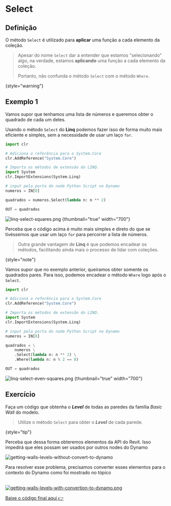 # Select

## Definição

O método `Select` é utilizado para **aplicar** uma função a cada elemento da coleção.

> Apesar do nome `Select` dar a entender que estamos "selecionando" algo, na verdade, 
> estamos **aplicando** uma função a cada elemento da coleção.
> 
> Portanto, não confunda o método `Select` com o método `Where`.
> 
{style="warning"}

## Exemplo 1

Vamos supor que tenhamos uma lista de números e queremos obter o quadrado de cada um deles.

Usando o método `Select` do **Linq** podemos fazer isso de forma muito mais eficiente e simples, 
sem a necessidade de usar um laço `for`.

```python
import clr

# Adiciona a referência para o System.Core
clr.AddReference("System.Core")

# Importa os métodos de extensão do LINQ.
import System
clr.ImportExtensions(System.Linq)

# input pela porta do node Python Script no Dynamo
numeros = IN[0]

quadrados = numeros.Select(lambda n: n ** 2)

OUT = quadrados
```

![linq-select-squares.png](linq-select-squares.png) {thumbnail="true" width="700"}

Perceba que o código acima é muito mais simples e direto do que se tivéssemos que usar um laço `for` para percorrer a lista de números.

> Outra grande vantagem de **Linq** é que podemos encadear os métodos, facilitando ainda mais 
> o processo de lidar com coleções.
> 
{style="note"}

Vamos supor que no exemplo anterior, queiramos obter somente os quadrados pares. 
Para isso, podemos encadear o método `Where` logo após o `Select`.

```python
import clr

# Adiciona a referência para o System.Core
clr.AddReference("System.Core")

# Importa os métodos de extensão do LINQ.
import System
clr.ImportExtensions(System.Linq)

# input pela porta do node Python Script no Dynamo
numeros = IN[0]

quadrados = \
	numeros \
	.Select(lambda n: n ** 2) \
	.Where(lambda n: n % 2 == 0)

OUT = quadrados
```

![linq-select-even-squares.png](linq-select-even-squares.png)  {thumbnail="true" width="700"}

## Exercício

Faça um código que obtenha o **_Level_** de todas as paredes da família _Basic Wall_ do modelo.

> Utilize o método `Select` para obter o **_Level_** de cada parede.
> 
{style="tip"}

<chapter title="Solução" collapsible="true" default-state="collapsed">
	<code-block src="../resources/python/getting-walls-levels-without-convert-to-dynamo.py" 
				lang="Python" 
				include-lines="52-55,70-73,86-121"
				collapsible="true"
				collapsed-title="Códgigo sem conversão para elementos do Dynamo"/>
	<p>
		Perceba que dessa forma obteremos elementos da API do Revit. Isso impedirá que eles possam ser usados 
		por outros nodes do Dynamo
	</p>
	<img src="getting-walls-levels-without-convert-to-dynamo.png" 
		 alt="getting-walls-levels-without-convert-to-dynamo"
		 thumbnail="true"
		 style="block"/>
	<br/>
	<p>
		Para resolver esse problema, precisamos converter esses elementos para o contexto do Dynamo como foi mostrado
		no tópico <a href="converting-objects-between-revit-and-dynamo.md"/>
	</p>
	<br/>
	<code-block src="../resources/python/getting-walls-levels-with-convertion-to-dynamo.py" 
				lang="Python" 
				include-lines="106-109"
				collapsible="true"
				collapsed-title="Códgigo convertendo os elementos para o Dynamo"/>
	<img src="getting-walls-levels-with-convertion-to-dynamo.png" 
		 alt="getting-walls-levels-with-convertion-to-dynamo.png"
		 thumbnail="true" 
		 style="block" />
	<p>
		Baixe o código final aqui 👉
		<resource src="../resources/python/getting-walls-levels-with-convertion-to-dynamo.py"/>
	</p>
</chapter>

